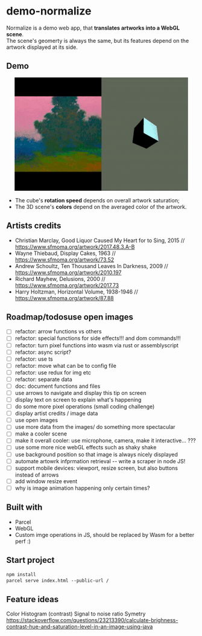 # demo-normalize 

Normalize is a demo web app, that **translates artworks into a WebGL scene**.  
The scene's geomerty is always the same, but its features depend on the artwork displayed at its side.

## Demo  
<p align="center">
<img width="460" height="300" src="https://raw.githubusercontent.com/maudnals/demo-normalize/49012eecbb96275fca056bcb259be0e034c34813/doc/demo.gif">
</p> 

* The cube's **rotation speed** depends on overall artwork saturation;
* The 3D scene's **colors** depend on the averaged color of the artwork.  

## Artists credits 

* Christian Marclay, Good Liquor Caused My Heart for to Sing, 2015 // https://www.sfmoma.org/artwork/2017.48.3.A-B
* Wayne Thiebaud, Display Cakes, 1963 // https://www.sfmoma.org/artwork/73.52
* Andrew Schoultz, Ten Thousand Leaves In Darkness, 2009 // https://www.sfmoma.org/artwork/2010.197
* Richard Mayhew, Delusions, 2000 // https://www.sfmoma.org/artwork/2017.73
* Harry Holtzman, Horizontal Volume, 1938-1946 // https://www.sfmoma.org/artwork/87.88 

## Roadmap/todosuse open images
- [ ] refactor: arrow functions vs others
- [ ] refactor: special functions for side effects!!! and dom commands!!!
- [ ] refactor: turn pixel functions into wasm via rust or assemblyscript
- [ ] refactor: async script?
- [ ] refactor: use ts
- [ ] refactor: move what can be to config file
- [ ] refactor: use redux for img etc
- [ ] refactor: separate data
- [ ] doc: document functions and files
- [ ] use arrows to navigate and display this tip on screen
- [ ] display text on screen to explain what's happening
- [ ] do some more pixel operations (small coding challenge)
- [ ] display artist credits  / image data
- [ ] use open images
- [ ] use more data from the images/ do something more spectacular 
- [ ] make a cooler scene
- [ ] make it overall cooler: use microphone, camera, make it interactive... ???
- [ ] use some more nice webGL effects such as shaky shake
- [ ] use background position so that image is always nicely displayed
- [ ] automate artowrk infprmation retrieval -- write a scraper in node JS!
- [ ] support mobile devices: viewport, resize screen, but also buttons instead of arrows
- [ ] add window resize event
- [ ] why is image animation happening only certain times?

## Built with  
* Parcel
* WebGL 
* Custom imge operations in JS, should be replaced by Wasm for a better perf :)

## Start project 

```
npm install
parcel serve index.html --public-url /
```

## Feature ideas
Color
Histogram (contrast)
Signal to noise ratio 
Symetry
https://stackoverflow.com/questions/23213390/calculate-brighness-contrast-hue-and-saturation-level-in-an-image-using-java
